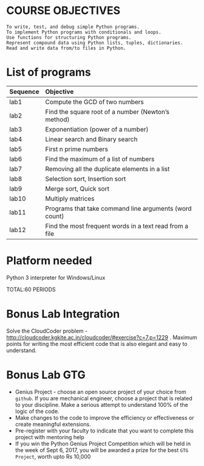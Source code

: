 # COURSE OBJECTIVES
    To write, test, and debug simple Python programs.
    To implement Python programs with conditionals and loops.
    Use functions for structuring Python programs.
    Represent compound data using Python lists, tuples, dictionaries.
    Read and write data from/to files in Python.
 
# List of programs

|Sequence | Objective|
|:-------|:-----------|
|lab1 | Compute the GCD of two numbers |
|lab2 | Find the square root of a number (Newton’s method)
|lab3 | Exponentiation (power of a number)
|lab4 | Linear search and Binary search
|lab5 | First n prime numbers
|lab6 | Find the maximum of a list of numbers
|lab7 | Removing  all the duplicate elements in a list
|lab8 | Selection sort, Insertion sort
|lab9 | Merge sort, Quick sort
|lab10 | Multiply matrices
|lab11 | Programs that take command line arguments (word count)
|lab12 | Find the most frequent words in a text read from a file
	 
# Platform needed
Python 3 interpreter for Windows/Linux

TOTAL:60 PERIODS


# Bonus Lab Integration

Solve the CloudCoder problem - http://cloudcoder.kgkite.ac.in/cloudcoder/#exercise?c=7,p=1229 . Maximum points for writing the most efficient code that is also elegant and easy to understand. 

# Bonus Lab GTG 
- Genius Project - choose an open source project of your choice from `github`. If you are mechanical engineer, choose a project that is related to your discipline. Make a serious attempt to understand 100%  of the logic of the code. 
- Make changes to the code to improve the efficiency or effectiveness or create meaningful extensions. 
- Pre-register with your faculty to indicate that you want to complete this project with mentoring help 
- If you win the Python Genius Project Competition which will be held in the week of Sept 6, 2017, you will be awarded a prize for the best `GTG Project`,  worth upto Rs 10,000 




